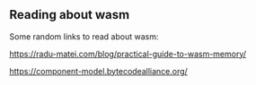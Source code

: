 #

## Reading about wasm

Some random links to read about wasm:

https://radu-matei.com/blog/practical-guide-to-wasm-memory/

https://component-model.bytecodealliance.org/
